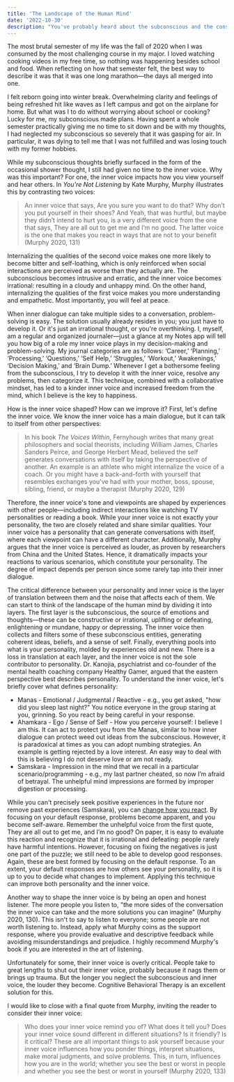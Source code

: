 ```yaml
---
title: 'The Landscape of the Human Mind'
date: '2022-10-30'
description: "You've probably heard about the subconscious and the conscious, but do you understand how they interact? And what about the voluble inner voice, as dubbed by Kate Murphy?"
---
```


The most brutal semester of my life was the fall of 2020 when I was consumed by the most challenging course in my major. I loved watching cooking videos in my free time, so nothing was happening besides school and food. When reflecting on how that semester felt, the best way to describe it was that it was one long marathon—the days all merged into one.

I felt reborn going into winter break. Overwhelming clarity and feelings of being refreshed hit like waves as I left campus and got on the airplane for home. But what was I to do without worrying about school or cooking? Lucky for me, my subconscious made plans. Having spent a whole semester practically giving me no time to sit down and be with my thoughts, I had neglected my subconscious so severely that it was gasping for air. In particular, it was dying to tell me that I was not fulfilled and was losing touch with my former hobbies.

While my subconscious thoughts briefly surfaced in the form of the occasional shower thought, I still had given no time to the inner voice. Why was this important? For one, the inner voice impacts how you view yourself and hear others. In _You're Not Listening_ by Kate Murphy, Murphy illustrates this by contrasting two voices:

> An inner voice that says, Are you sure you want to do that? Why don’t you put yourself in their shoes? And Yeah, that was hurtful, but maybe they didn’t intend to hurt you, is a very different voice from the one that says, They are all out to get me and I’m no good. The latter voice is the one that makes you react in ways that are not to your benefit (Murphy 2020, 131)

Internalizing the qualities of the second voice makes one more likely to become bitter and self-loathing, which is only reinforced when social interactions are perceived as worse than they actually are. The subconscious becomes intrusive and erratic, and the inner voice becomes irrational: resulting in a cloudy and unhappy mind. On the other hand, internalizing the qualities of the first voice makes you more understanding and empathetic. Most importantly, you will feel at peace.

When inner dialogue can take multiple sides to a conversation, problem-solving is easy. The solution usually already resides in you; you just have to develop it. Or it's just an irrational thought, or you're overthinking. I, myself, am a regular and organized journaler—just a glance at my Notes app will tell you how big of a role my inner voice plays in my decision-making and problem-solving. My journal categories are as follows: ‘Career,’ ‘Planning,’ ‘Processing,’ ‘Questions,’ ‘Self Help,’ ‘Struggles,’ ‘Workout,’ ‘Awakenings,’ ‘Decision Making,’ and ‘Brain Dump.’ Whenever I get a bothersome feeling from the subconscious, I try to develop it with the inner voice, resolve any problems, then categorize it. This technique, combined with a collaborative mindset, has led to a kinder inner voice and increased freedom from the mind, which I believe is the key to happiness.

How is the inner voice shaped? How can we improve it? First, let's define the inner voice. We know the inner voice has a main dialogue, but it can talk to itself from other perspectives:

> In his book _The Voices Within_, Fernyhough writes that many great philosophers and social theorists, including William James, Charles Sanders Peirce, and George Herbert Mead, believed the self generates conversations with itself by taking the perspective of another. An example is an athlete who might internalize the voice of a coach. Or you might have a back-and-forth with yourself that resembles exchanges you've had with your mother, boss, spouse, sibling, friend, or maybe a therapist (Murphy 2020, 129)

Therefore, the inner voice's tone and viewpoints are shaped by experiences with other people—including indirect interactions like watching TV personalities or reading a book. While your inner voice is not exactly your personality, the two are closely related and share similar qualities. Your inner voice has a personality that can generate conversations with itself, where each viewpoint can have a different character. Additionally, Murphy argues that the inner voice is perceived as louder, as proven by researchers from China and the United States. Hence, it dramatically impacts your reactions to various scenarios, which constitute your personality. The degree of impact depends per person since some rarely tap into their inner dialogue.

The critical difference between your personality and inner voice is the layer of translation between them and the noise that affects each of them. We can start to think of the landscape of the human mind by dividing it into layers. The first layer is the subconscious, the source of emotions and thoughts—these can be constructive or irrational, uplifting or defeating, enlightening or mundane, happy or depressing. The inner voice then collects and filters some of these subconscious entities, generating coherent ideas, beliefs, and a sense of self. Finally, everything pools into what is your personality, molded by experiences old and new. There is a loss in translation at each layer, and the inner voice is not the sole contributor to personality. Dr. Kanojia, psychiatrist and co-founder of the mental health coaching company Healthy Gamer, argued that the eastern perspective best describes personality. To understand the inner voice, let's briefly cover what defines personality:

- Manas - Emotional / Judgmental / Reactive - e.g., you get asked, "how did you sleep last night?" You notice everyone in the group staring at you, grinning. So you react by being careful in your response.
- Ahamkara - Ego / Sense of Self - How you perceive yourself: I believe I am this. It can act to protect you from the Manas, similar to how inner dialogue can protect weed out ideas from the subconscious. However, it is paradoxical at times as you can adopt numbing strategies. An example is getting rejected by a love interest. An easy way to deal with this is believing I do not deserve love or am not ready.
- Samskara - Impression in the mind that we recall in a particular scenario/programming -
  e.g., my last partner cheated, so now I’m afraid of betrayal. The unhelpful mind impressions are formed by improper digestion or processing.

While you can't precisely seek positive experiences in the future nor remove past experiences (Samskara), you can [change how you react](https://youtu.be/t_NRIVq2vzM). By focusing on your default response, problems become apparent, and you become self-aware. Remember the unhelpful voice from the first quote, They are all out to get me, and I’m no good? On paper, it is easy to evaluate this reaction and recognize that it is irrational and defeating: people rarely have harmful intentions. However, focusing on fixing the negatives is just one part of the puzzle; we still need to be able to develop good responses. Again, these are best formed by focusing on the default response. To an extent, your default responses are how others see your personality, so it is up to you to decide what changes to implement. Applying this technique can improve both personality and the inner voice.

Another way to shape the inner voice is by being an open and honest listener. The more people you listen to, "the more sides of the conversation the inner voice can take and the more solutions you can imagine" (Murphy 2020, 130). This isn't to say to listen to everyone; some people are not worth listening to. Instead, apply what Murphy coins as the support response, where you provide evaluative and descriptive feedback while avoiding misunderstandings and prejudice. I highly recommend Murphy's book if you are interested in the art of listening.

Unfortunately for some, their inner voice is overly critical. People take to great lengths to shut out their inner voice, probably because it nags them or brings up trauma. But the longer you neglect the subconscious and inner voice, the louder they become. Cognitive Behavioral Therapy is an excellent solution for this.

I would like to close with a final quote from Murphy, inviting the reader to consider their inner voice:

> Who does your inner voice remind you of? What does it tell you? Does your inner voice sound different in different situations? Is it friendly? Is it critical? These are all important things to ask yourself because your inner voice influences how you ponder things, interpret situations, make moral judgments, and solve problems. This, in turn, influences how you are in the world; whether you see the best or worst in people and whether you see the best or worst in yourself (Murphy 2020, 133)
